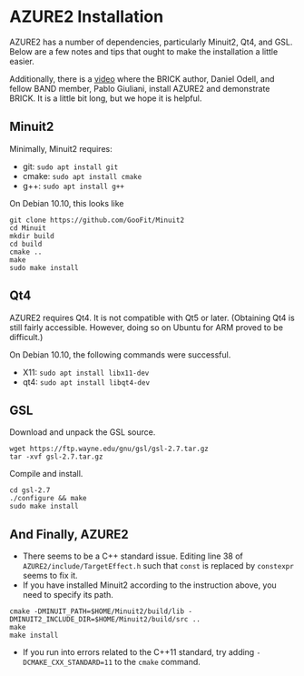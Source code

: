 # AZURE2 Installation

AZURE2 has a number of dependencies, particularly Minuit2, Qt4, and GSL. Below
are a few notes and tips that ought to make the installation a little easier.

Additionally, there is a [video](https://youtu.be/-5h_gjdwhNs) where the BRICK
author, Daniel Odell, and fellow BAND member, Pablo Giuliani, install AZURE2 and
demonstrate BRICK. It is a little bit long, but we hope it is helpful. 

## Minuit2

Minimally, Minuit2 requires:

* git: `sudo apt install git`
* cmake: `sudo apt install cmake`
* g++: `sudo apt install g++`

On Debian 10.10, this looks like
```
git clone https://github.com/GooFit/Minuit2
cd Minuit
mkdir build
cd build
cmake ..
make
sudo make install
```


## Qt4

AZURE2 requires Qt4. It is not compatible with Qt5 or later. (Obtaining Qt4 is
still fairly accessible. However, doing so on Ubuntu for ARM proved to be
difficult.)

On Debian 10.10, the following commands were successful.

* X11: `sudo apt install libx11-dev`
* qt4: `sudo apt install libqt4-dev`

## GSL

Download and unpack the GSL source.
```
wget https://ftp.wayne.edu/gnu/gsl/gsl-2.7.tar.gz
tar -xvf gsl-2.7.tar.gz
```

Compile and install.
```
cd gsl-2.7
./configure && make
sudo make install
```

## And Finally, AZURE2

* There seems to be a C++ standard issue. Editing line 38 of `AZURE2/include/TargetEffect.h` such that `const` is replaced by `constexpr` seems to fix it.
* If you have installed Minuit2 according to the instruction above, you need to specify its path.
```
cmake -DMINUIT_PATH=$HOME/Minuit2/build/lib -DMINUIT2_INCLUDE_DIR=$HOME/Minuit2/build/src ..
make
make install
```
* If you run into errors related to the C++11 standard, try adding `-DCMAKE_CXX_STANDARD=11` to the `cmake` command.
